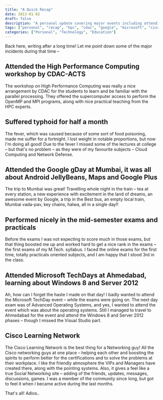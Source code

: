 ```yaml
---
title: "A Quick Recap"
date: 2013-01-02
draft: false
description: "A personal update covering major events including attending workshops, dealing with illness, Google gDay Mumbai, academic performance, Microsoft TechDays, and Cisco Learning Network activities"
tags: ["personal", "recap", "hpc", "cdac", "google", "microsoft", "cisco", "networking", "mumbai", "ahmedabad", "m-tech", "workshops"]
categories: ["Personal", "Technology", "Education"]
---
```


Back here, writing after a long time! Let me point down some of the major incidents during that time –

## Attended the High Performance Computing workshop by CDAC-ACTS

The workshop on High Performance Computing was really a nice arrangement by CDAC for the students to learn and be familiar with the parallel processing. They offered the supercomputer access to perform the OpenMP and MPI programs, along with nice practical teaching from the HPC experts.

## Suffered typhoid for half a month

The fever, which was caused because of some sort of food poisoning, made me suffer for a fortnight. I lost weight in notable proportions, but now I'm doing all good! Due to the fever I missed some of the lectures at college – but that's no problem – as they were of my favourite subjects – Cloud Computing and Network Defense.

## Attended the Google gDay at Mumbai, it was all about Android JellyBeans, Maps and Google Plus

The trip to Mumbai was great! Travelling whole night in the train – tea at every station, a new experience with excitement in the land of dreams, an awesome event by Google, a trip in the Best bus, an empty local train, Mumbai vada-pav, key chains, halwa, all in a single day!!

## Performed nicely in the mid-semester exams and practicals

Before the exams I was not expecting to score much in those exams, but that thing boosted me up and worked hard to get a nice rank in the exams – the first exams of my M.Tech. syllabus. I faced the online exams for the first time, totally practicals oriented subjects, and I am happy that I stood 3rd in the class.

## Attended Microsoft TechDays at Ahmedabad, learning about Windows 8 and Server 2012

Ah, how can I forget the haste I made on that day! I badly wanted to attend the Microsoft TechDay event – while the exams were going on. The next day exam was of Advanced Operating Systems, and yes, I wanted to attend the event which was about the operating systems. Still I managed to travel to Ahmedabad for the event and attend the Windows 8 and Server 2012 phases – though I missed the Visual Studio part.

## Cisco Learning Network

The Cisco Learning Network is the best thing for a Networking guy! All the Cisco networking guys at one place – helping each other and boosting the spirits to perform better for the certifications and to solve the problems at their workplace. I like the friendly atmosphere the VIPs and Managers have created there, along with the pointing systems. Also, it gives a feel like a true Social Networking site – adding of the friends, updates, messages, discussions, games. I was a member of the community since long, but got to feel it when I became active during the last months.

That's all! Adios..
